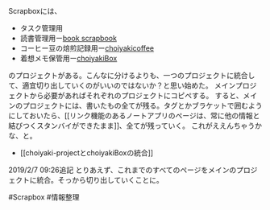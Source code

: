 Scrapboxには、

- タスク管理用
- 読書管理用ー[book scrapbook](https://scrapbox.io/choiyaki-hondana/)
- コーヒー豆の焙煎記録用ー[choiyakicoffee](https://scrapbox.io/choiyakicoffee/)
- 着想メモ保管用ー[choiyakiBox](https://scrapbox.io/choiyakiBox/)

のプロジェクトがある。こんなに分けるよりも、一つのプロジェクトに統合して、適宜切り出していくのがいいのではないか？と思い始めた。
メインプロジェクトから必要があればそれぞれのプロジェクトにコピペする。
すると、メインのプロジェクトには、書いたもの全てが残る。タグとかブラケットで囲むようにしておいたら、[[リンク機能のあるノートアプリのページは、常に他の情報と結びつくスタンバイができたまま]]、全てが残っていく。
これがええんちゃうかな、と。

- [[choiyaki-projectとchoiyakiBoxの統合]]

2019/2/7 09:26追記
とりあえず、これまでのすべてのページをメインのプロジェクトに統合。そっから切り出していくことに。

#Scrapbox #情報整理 